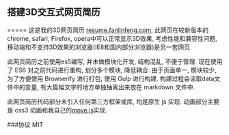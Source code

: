 
## 搭建3D交互式网页简历
=====
这是我的3D网页简历 [resume.fanlinfeng.com](http://resume.fanlinfeng.com), 此网页在较新版本的chrome, safari, Firefox, opera中可以正常显示3D效果, 考虑性能和兼容性问题, 移动端和不支持3D效果的浏览器(IE8和国内部分浏览器)是另一套网页


此网页简历之前使用es5编写, 并未做模块化开发, 结构混乱, 不便于管理. 现在使用了 ES6 对之前代码进行重构, 划分多个模块, 降低耦合. 由于页面单一, 模块较少, 为了方便使用 Browserify 进行打包, 使用 Gulp 进行构建. 构建过程会读取data文件中的变量, 有大篇幅文字的地方单独抽离出来放在 markdown 文件中.

此网页简历代码部分未引入任何第三方框架或库, 均是原生 js 实现. 动画部分主要是 css3 动画和我自己的[move.js](https://github.com/flfwzgl/move)实现.

###协议
MIT
